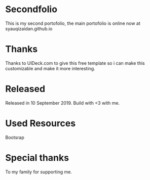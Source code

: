# Secondfolio
This is my second portofolio, the main portofolio is online now at syauqizaidan.github.io

# Thanks
Thanks to UIDeck.com to give this free template so i can make this customizable and make it more interesting.

# Released
Released in 10 September 2019. Build with <3 with me.

# Used Resources
Bootsrap

# Special thanks
To my family for supporting me.
